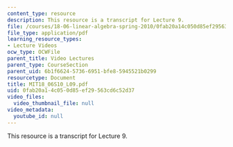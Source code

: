 ```yaml
---
content_type: resource
description: This resource is a transcript for Lecture 9.
file: /courses/18-06-linear-algebra-spring-2010/0fab20a14c050d85ef29563cd6c52d37_MIT18_06S10_L09.pdf
file_type: application/pdf
learning_resource_types:
- Lecture Videos
ocw_type: OCWFile
parent_title: Video Lectures
parent_type: CourseSection
parent_uid: 6b1f6624-5736-6951-bfe8-5945521b0299
resourcetype: Document
title: MIT18_06S10_L09.pdf
uid: 0fab20a1-4c05-0d85-ef29-563cd6c52d37
video_files:
  video_thumbnail_file: null
video_metadata:
  youtube_id: null
---
```

This resource is a transcript for Lecture 9.


